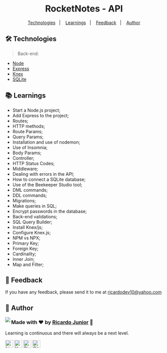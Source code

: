 
<h1 align="center"> RocketNotes - API </h1>


<p align="center">
  <a href="#-technologies">Technologies</a>&nbsp;&nbsp;&nbsp;|&nbsp;&nbsp;&nbsp;
  <a href="#-learnings">Learnings</a>&nbsp;&nbsp;&nbsp;|&nbsp;&nbsp;&nbsp;
  <a href="#-feedback">Feedback</a>&nbsp;&nbsp;&nbsp;|&nbsp;&nbsp;&nbsp;
  <a href="#-author">Author</a>
</p>


## 🛠 Technologies

> Back-end: 

- [Node](https://nodejs.org/en/)
- [Express](https://www.npmjs.com/package/express)
- [Knex](http://knexjs.org/)
- [SQLite](https://www.sqlite.org/index.html)


## 📚 Learnings

- Start a Node.js project;
- Add Express to the project;
- Routes;
- HTTP methods;
- Route Params;
- Query Params;
- Installation and use of nodemon;
- Use of Insomnia;
- Body Params;
- Controller;
- HTTP Status Codes;
- Middleware;
- Dealing with errors in the API;
- How to connect a SQLite database;
- Use of the Beekeeper Studio tool;
- DML commands;
- DDL commands;
- Migrations;
- Make queries in SQL;
- Encrypt passwords in the database;
- Back-end validations;
- SQL Query Builder;
- Install Knex/js;
- Configure Knex.js;
- NPM vs NPX;
- Primary Key;
- Foreign Key;
- Cardinality;
- Inner Join;
- Map and Filter;


## 🙂 Feedback

If you have any feedback, please send it to me at ricardodev10@yahoo.com


## 💛 Author

<img align="left" src="https://www.github.com/ricardodev10.png?size=115">

### Made with ♥ by [Ricardo Junior](https://www.linkedin.com/in/ricardodev10/) :wave:

Learning is continuous and there will always be a next level.

<a href="https://www.linkedin.com/in/ricardodev10" target="_blank"><img src="https://img.shields.io/badge/LinkedIn-0077B5?style=for-the-badge&logo=linkedin&logoColor=white" alt="LinkedIn Badge" height="25"></a>&nbsp;<a href="mailto:ricardodev10@yahoo.com" target="_blank"><img src="https://img.shields.io/badge/Email-FFFFFF?style=for-the-badge&logo=yahoo&logoColor=red" alt="Yahoo Badge" height="25"></a>&nbsp;<a href="https://api.whatsapp.com/send/?phone=%2B5531986161040&text&app_absent=0"><img src="https://img.shields.io/badge/WhatsApp-25D366?style=for-the-badge&logo=whatsapp&logoColor=white" alt="Discord Badge" height="25"></a>&nbsp;<a href="https://www.github.com/ricardodev10" target="_blank"><img src="https://img.shields.io/badge/github-171717?style=for-the-badge&logo=github&logoColor=white" alt="GitHub Badge" height="25"></a>&nbsp;

<br clear="left"/>